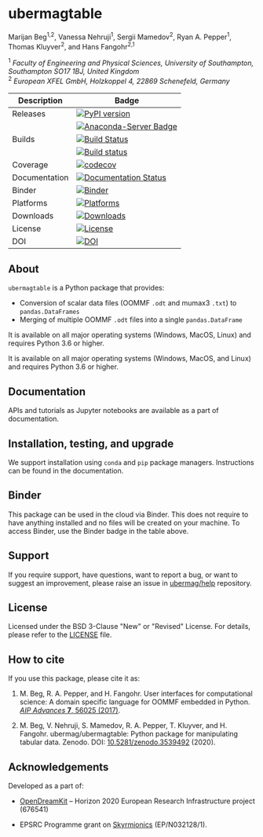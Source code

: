 # ubermagtable
Marijan Beg<sup>1,2</sup>, Vanessa Nehruji<sup>1</sup>, Sergii Mamedov<sup>2</sup>, Ryan A. Pepper<sup>1</sup>, Thomas Kluyver<sup>2</sup>, and Hans Fangohr<sup>2,1</sup>

<sup>1</sup> *Faculty of Engineering and Physical Sciences, University of Southampton, Southampton SO17 1BJ, United Kingdom*  
<sup>2</sup> *European XFEL GmbH, Holzkoppel 4, 22869 Schenefeld, Germany*  

| Description | Badge |
| --- | --- |
| Releases | [![PyPI version](https://badge.fury.io/py/ubermagtable.svg)](https://badge.fury.io/py/ubermagtable) |
|          | [![Anaconda-Server Badge](https://anaconda.org/conda-forge/ubermagtable/badges/version.svg)](https://anaconda.org/conda-forge/ubermagtable) |
| Builds | [![Build Status](https://travis-ci.org/ubermag/ubermagtable.svg?branch=master)](https://travis-ci.org/ubermag/ubermagtable) |
|        | [![Build status](https://ci.appveyor.com/api/projects/status/kxo94xq58pdswunf?svg=true)](https://ci.appveyor.com/project/marijanbeg/ubermagtable) |
| Coverage | [![codecov](https://codecov.io/gh/ubermag/ubermagtable/branch/master/graph/badge.svg)](https://codecov.io/gh/ubermag/ubermagtable) |
| Documentation | [![Documentation Status](https://readthedocs.org/projects/ubermagtable/badge/?version=latest)](https://ubermagtable.readthedocs.io/en/latest/?badge=latest) |
| Binder | [![Binder](https://mybinder.org/badge_logo.svg)](https://mybinder.org/v2/gh/ubermag/ubermagtable/master?urlpath=lab/tree/docs/ipynb/index.ipynb) |
| Platforms | [![Platforms](https://anaconda.org/conda-forge/ubermagtable/badges/platforms.svg)](https://anaconda.org/conda-forge/ubermagtable) |
| Downloads | [![Downloads](https://anaconda.org/conda-forge/ubermagtable/badges/downloads.svg)](https://anaconda.org/conda-forge/ubermagtable) |
| License | [![License](https://img.shields.io/badge/License-BSD%203--Clause-blue.svg)](https://opensource.org/licenses/BSD-3-Clause) |
| DOI | [![DOI](https://zenodo.org/badge/DOI/10.5281/zenodo.3539492.svg)](https://doi.org/10.5281/zenodo.3539492) |

## About

`ubermagtable` is a Python package that provides:

- Conversion of scalar data files (OOMMF `.odt` and mumax3 `.txt`) to `pandas.DataFrames`
- Merging of multiple OOMMF `.odt` files into a single `pandas.DataFrame`

It is available on all major operating systems (Windows, MacOS, Linux) and requires Python 3.6 or higher.

It is available on all major operating systems (Windows, MacOS, and Linux) and requires Python 3.6 or higher.

## Documentation

APIs and tutorials as Jupyter notebooks are available as a part of documentation.

## Installation, testing, and upgrade

We support installation using `conda` and `pip` package managers. Instructions can be found in the documentation.

## Binder

This package can be used in the cloud via Binder. This does not require to have anything installed and no files will be created on your machine. To access Binder, use the Binder badge in the table above.

## Support

If you require support, have questions, want to report a bug, or want to suggest an improvement, please raise an issue in [ubermag/help](https://github.com/ubermag/help) repository.

## License

Licensed under the BSD 3-Clause "New" or "Revised" License. For details, please refer to the [LICENSE](LICENSE) file.

## How to cite

If you use this package, please cite it as:

1. M. Beg, R. A. Pepper, and H. Fangohr. User interfaces for computational science: A domain specific language for OOMMF embedded in Python. [*AIP Advances* **7**, 56025 (2017)](http://aip.scitation.org/doi/10.1063/1.4977225).

2. M. Beg, V. Nehruji, S. Mamedov, R. A. Pepper, T. Kluyver, and H. Fangohr. ubermag/ubermagtable: Python package for manipulating tabular data. Zenodo. DOI: [10.5281/zenodo.3539492](http://doi.org/10.5281/zenodo.3539492) (2020).

## Acknowledgements

Developed as a part of:

- [OpenDreamKit](http://opendreamkit.org/) – Horizon 2020 European Research Infrastructure project (676541)

- EPSRC Programme grant on [Skyrmionics](http://www.skyrmions.ac.uk) (EP/N032128/1).

